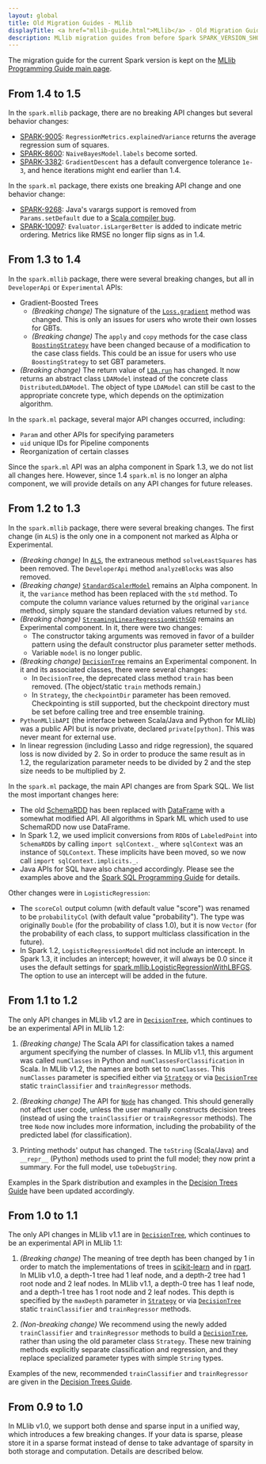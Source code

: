 ```yaml
---
layout: global
title: Old Migration Guides - MLlib
displayTitle: <a href="mllib-guide.html">MLlib</a> - Old Migration Guides
description: MLlib migration guides from before Spark SPARK_VERSION_SHORT
---
```


The migration guide for the current Spark version is kept on the [MLlib Programming Guide main page](mllib-guide.html#migration-guide).

## From 1.4 to 1.5

In the `spark.mllib` package, there are no breaking API changes but several behavior changes:

* [SPARK-9005](https://issues.apache.org/jira/browse/SPARK-9005):
  `RegressionMetrics.explainedVariance` returns the average regression sum of squares.
* [SPARK-8600](https://issues.apache.org/jira/browse/SPARK-8600): `NaiveBayesModel.labels` become
  sorted.
* [SPARK-3382](https://issues.apache.org/jira/browse/SPARK-3382): `GradientDescent` has a default
  convergence tolerance `1e-3`, and hence iterations might end earlier than 1.4.

In the `spark.ml` package, there exists one breaking API change and one behavior change:

* [SPARK-9268](https://issues.apache.org/jira/browse/SPARK-9268): Java's varargs support is removed
  from `Params.setDefault` due to a
  [Scala compiler bug](https://issues.scala-lang.org/browse/SI-9013).
* [SPARK-10097](https://issues.apache.org/jira/browse/SPARK-10097): `Evaluator.isLargerBetter` is
  added to indicate metric ordering. Metrics like RMSE no longer flip signs as in 1.4.

## From 1.3 to 1.4

In the `spark.mllib` package, there were several breaking changes, but all in `DeveloperApi` or `Experimental` APIs:

* Gradient-Boosted Trees
    * *(Breaking change)* The signature of the [`Loss.gradient`](api/scala/index.html#org.apache.spark.mllib.tree.loss.Loss) method was changed.  This is only an issues for users who wrote their own losses for GBTs.
    * *(Breaking change)* The `apply` and `copy` methods for the case class [`BoostingStrategy`](api/scala/index.html#org.apache.spark.mllib.tree.configuration.BoostingStrategy) have been changed because of a modification to the case class fields.  This could be an issue for users who use `BoostingStrategy` to set GBT parameters.
* *(Breaking change)* The return value of [`LDA.run`](api/scala/index.html#org.apache.spark.mllib.clustering.LDA) has changed.  It now returns an abstract class `LDAModel` instead of the concrete class `DistributedLDAModel`.  The object of type `LDAModel` can still be cast to the appropriate concrete type, which depends on the optimization algorithm.

In the `spark.ml` package, several major API changes occurred, including:

* `Param` and other APIs for specifying parameters
* `uid` unique IDs for Pipeline components
* Reorganization of certain classes

Since the `spark.ml` API was an alpha component in Spark 1.3, we do not list all changes here.
However, since 1.4 `spark.ml` is no longer an alpha component, we will provide details on any API
changes for future releases.

## From 1.2 to 1.3

In the `spark.mllib` package, there were several breaking changes.  The first change (in `ALS`) is the only one in a component not marked as Alpha or Experimental.

* *(Breaking change)* In [`ALS`](api/scala/index.html#org.apache.spark.mllib.recommendation.ALS), the extraneous method `solveLeastSquares` has been removed.  The `DeveloperApi` method `analyzeBlocks` was also removed.
* *(Breaking change)* [`StandardScalerModel`](api/scala/index.html#org.apache.spark.mllib.feature.StandardScalerModel) remains an Alpha component. In it, the `variance` method has been replaced with the `std` method.  To compute the column variance values returned by the original `variance` method, simply square the standard deviation values returned by `std`.
* *(Breaking change)* [`StreamingLinearRegressionWithSGD`](api/scala/index.html#org.apache.spark.mllib.regression.StreamingLinearRegressionWithSGD) remains an Experimental component.  In it, there were two changes:
    * The constructor taking arguments was removed in favor of a builder pattern using the default constructor plus parameter setter methods.
    * Variable `model` is no longer public.
* *(Breaking change)* [`DecisionTree`](api/scala/index.html#org.apache.spark.mllib.tree.DecisionTree) remains an Experimental component.  In it and its associated classes, there were several changes:
    * In `DecisionTree`, the deprecated class method `train` has been removed.  (The object/static `train` methods remain.)
    * In `Strategy`, the `checkpointDir` parameter has been removed.  Checkpointing is still supported, but the checkpoint directory must be set before calling tree and tree ensemble training.
* `PythonMLlibAPI` (the interface between Scala/Java and Python for MLlib) was a public API but is now private, declared `private[python]`.  This was never meant for external use.
* In linear regression (including Lasso and ridge regression), the squared loss is now divided by 2.
  So in order to produce the same result as in 1.2, the regularization parameter needs to be divided by 2 and the step size needs to be multiplied by 2.

In the `spark.ml` package, the main API changes are from Spark SQL.  We list the most important changes here:

* The old [SchemaRDD](http://spark.apache.org/docs/1.2.1/api/scala/index.html#org.apache.spark.sql.SchemaRDD) has been replaced with [DataFrame](api/scala/index.html#org.apache.spark.sql.DataFrame) with a somewhat modified API.  All algorithms in Spark ML which used to use SchemaRDD now use DataFrame.
* In Spark 1.2, we used implicit conversions from `RDD`s of `LabeledPoint` into `SchemaRDD`s by calling `import sqlContext._` where `sqlContext` was an instance of `SQLContext`.  These implicits have been moved, so we now call `import sqlContext.implicits._`.
* Java APIs for SQL have also changed accordingly.  Please see the examples above and the [Spark SQL Programming Guide](sql-programming-guide.html) for details.

Other changes were in `LogisticRegression`:

* The `scoreCol` output column (with default value "score") was renamed to be `probabilityCol` (with default value "probability").  The type was originally `Double` (for the probability of class 1.0), but it is now `Vector` (for the probability of each class, to support multiclass classification in the future).
* In Spark 1.2, `LogisticRegressionModel` did not include an intercept.  In Spark 1.3, it includes an intercept; however, it will always be 0.0 since it uses the default settings for [spark.mllib.LogisticRegressionWithLBFGS](api/scala/index.html#org.apache.spark.mllib.classification.LogisticRegressionWithLBFGS).  The option to use an intercept will be added in the future.

## From 1.1 to 1.2

The only API changes in MLlib v1.2 are in
[`DecisionTree`](api/scala/index.html#org.apache.spark.mllib.tree.DecisionTree),
which continues to be an experimental API in MLlib 1.2:

1. *(Breaking change)* The Scala API for classification takes a named argument specifying the number
of classes.  In MLlib v1.1, this argument was called `numClasses` in Python and
`numClassesForClassification` in Scala.  In MLlib v1.2, the names are both set to `numClasses`.
This `numClasses` parameter is specified either via
[`Strategy`](api/scala/index.html#org.apache.spark.mllib.tree.configuration.Strategy)
or via [`DecisionTree`](api/scala/index.html#org.apache.spark.mllib.tree.DecisionTree)
static `trainClassifier` and `trainRegressor` methods.

2. *(Breaking change)* The API for
[`Node`](api/scala/index.html#org.apache.spark.mllib.tree.model.Node) has changed.
This should generally not affect user code, unless the user manually constructs decision trees
(instead of using the `trainClassifier` or `trainRegressor` methods).
The tree `Node` now includes more information, including the probability of the predicted label
(for classification).

3. Printing methods' output has changed.  The `toString` (Scala/Java) and `__repr__` (Python) methods used to print the full model; they now print a summary.  For the full model, use `toDebugString`.

Examples in the Spark distribution and examples in the
[Decision Trees Guide](mllib-decision-tree.html#examples) have been updated accordingly.

## From 1.0 to 1.1

The only API changes in MLlib v1.1 are in
[`DecisionTree`](api/scala/index.html#org.apache.spark.mllib.tree.DecisionTree),
which continues to be an experimental API in MLlib 1.1:

1. *(Breaking change)* The meaning of tree depth has been changed by 1 in order to match
the implementations of trees in
[scikit-learn](http://scikit-learn.org/stable/modules/classes.html#module-sklearn.tree)
and in [rpart](http://cran.r-project.org/web/packages/rpart/index.html).
In MLlib v1.0, a depth-1 tree had 1 leaf node, and a depth-2 tree had 1 root node and 2 leaf nodes.
In MLlib v1.1, a depth-0 tree has 1 leaf node, and a depth-1 tree has 1 root node and 2 leaf nodes.
This depth is specified by the `maxDepth` parameter in
[`Strategy`](api/scala/index.html#org.apache.spark.mllib.tree.configuration.Strategy)
or via [`DecisionTree`](api/scala/index.html#org.apache.spark.mllib.tree.DecisionTree)
static `trainClassifier` and `trainRegressor` methods.

2. *(Non-breaking change)* We recommend using the newly added `trainClassifier` and `trainRegressor`
methods to build a [`DecisionTree`](api/scala/index.html#org.apache.spark.mllib.tree.DecisionTree),
rather than using the old parameter class `Strategy`.  These new training methods explicitly
separate classification and regression, and they replace specialized parameter types with
simple `String` types.

Examples of the new, recommended `trainClassifier` and `trainRegressor` are given in the
[Decision Trees Guide](mllib-decision-tree.html#examples).

## From 0.9 to 1.0

In MLlib v1.0, we support both dense and sparse input in a unified way, which introduces a few
breaking changes.  If your data is sparse, please store it in a sparse format instead of dense to
take advantage of sparsity in both storage and computation. Details are described below.

